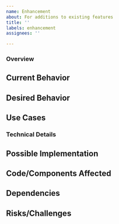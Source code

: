 ```yaml
---
name: Enhancement
about: For additions to existing features
title: ''
labels: enhancement
assignees: ''

---
```


### Overview
## Current Behavior


## Desired Behavior


## Use Cases


### Technical Details
## Possible Implementation


## Code/Components Affected


## Dependencies


## Risks/Challenges
